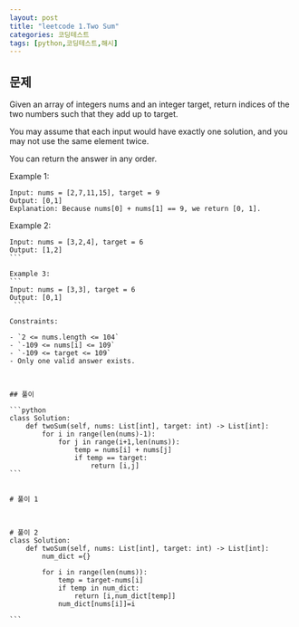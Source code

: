 ```yaml
---
layout: post
title: "leetcode 1.Two Sum"
categories: 코딩테스트
tags: [python,코딩테스트,해시]
---
```


## 문제
Given an array of integers nums and an integer target, return indices of the two numbers such that they add up to target.

You may assume that each input would have exactly one solution, and you may not use the same element twice.

You can return the answer in any order.

Example 1:
```
Input: nums = [2,7,11,15], target = 9
Output: [0,1]
Explanation: Because nums[0] + nums[1] == 9, we return [0, 1].
```

Example 2:
````
Input: nums = [3,2,4], target = 6
Output: [1,2]
```

Example 3:
```
Input: nums = [3,3], target = 6
Output: [0,1]
 ```

Constraints:

- `2 <= nums.length <= 104`
- `-109 <= nums[i] <= 109`
- `-109 <= target <= 109`
- Only one valid answer exists.
 


## 풀이

```python
class Solution:
    def twoSum(self, nums: List[int], target: int) -> List[int]:
        for i in range(len(nums)-1):
            for j in range(i+1,len(nums)):
                temp = nums[i] + nums[j]
                if temp == target:
                    return [i,j]
```


# 풀이 1



# 풀이 2
class Solution:
    def twoSum(self, nums: List[int], target: int) -> List[int]:
        num_dict ={}
        
        for i in range(len(nums)):
            temp = target-nums[i]
            if temp in num_dict:
                return [i,num_dict[temp]]
            num_dict[nums[i]]=i

```

